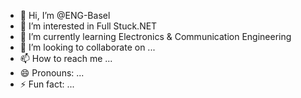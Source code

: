 - 👋 Hi, I’m @ENG-Basel
- 👀 I’m interested in Full Stuck.NET
- 🌱 I’m currently learning Electronics & Communication Engineering
- 💞️ I’m looking to collaborate on ...
- 📫 How to reach me ...
- 😄 Pronouns: ...
- ⚡ Fun fact: ...

<!---
ENG-Basel/ENG-Basel is a ✨ special ✨ repository because its `README.md` (this file) appears on your GitHub profile.
You can click the Preview link to take a look at your changes.
--->
